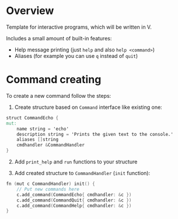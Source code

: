# Overview

Template for interactive programs, which will be written in V.

Includes a small amount of built-in features:

- Help message printing (just `help` and also `help <command>`)
- Aliases (for example you can use `q` instead of `quit`)

# Command creating
To create a new command follow the steps:

1. Create structure based on `Command` interface like existing one:

```v
struct CommandEcho {
mut:
	name string = 'echo'
	description string = 'Prints the given text to the console.'
	aliases []string
	cmdhandler &CommandHandler
}
```

2. Add `print_help` and `run` functions to your structure

3. Add created structure to `CommandHandler` (`init` function):

```v
fn (mut c CommandHandler) init() {
    // Put new commands here
	c.add_command(CommandEcho{ cmdhandler: &c })
	c.add_command(CommandQuit{ cmdhandler: &c })
	c.add_command(CommandHelp{ cmdhandler: &c })
}
```